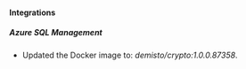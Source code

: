 #### Integrations
##### Azure SQL Management
- Updated the Docker image to: *demisto/crypto:1.0.0.87358*.
